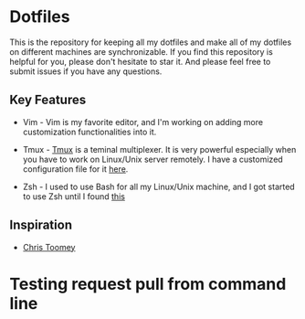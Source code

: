 # Dotfiles
This is the repository for keeping all my dotfiles and make all of my dotfiles on different machines are synchronizable. If you find this repository is helpful for you, please don't hesitate to star it. And please feel free to submit issues if you have any questions.

## Key Features
- Vim - Vim is my favorite editor, and I'm working on adding more customization functionalities
into it.

- Tmux - [Tmux](https://tmux.github.io/) is a teminal multiplexer. It is very powerful especially when you have to work on Linux/Unix server remotely. I have a customized configuration file for it [here](./.tmux.conf).

- Zsh - I used to use Bash for all my Linux/Unix machine, and I got started to use Zsh until I found [this](http://ohmyz.sh/)

## Inspiration
- [Chris Toomey](https://github.com/christoomey/dotfiles)


# Testing request pull from command line
